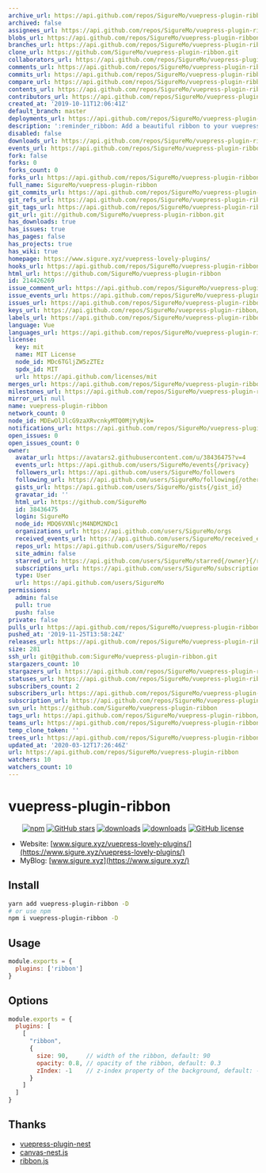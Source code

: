 ```yaml
---
archive_url: https://api.github.com/repos/SigureMo/vuepress-plugin-ribbon/{archive_format}{/ref}
archived: false
assignees_url: https://api.github.com/repos/SigureMo/vuepress-plugin-ribbon/assignees{/user}
blobs_url: https://api.github.com/repos/SigureMo/vuepress-plugin-ribbon/git/blobs{/sha}
branches_url: https://api.github.com/repos/SigureMo/vuepress-plugin-ribbon/branches{/branch}
clone_url: https://github.com/SigureMo/vuepress-plugin-ribbon.git
collaborators_url: https://api.github.com/repos/SigureMo/vuepress-plugin-ribbon/collaborators{/collaborator}
comments_url: https://api.github.com/repos/SigureMo/vuepress-plugin-ribbon/comments{/number}
commits_url: https://api.github.com/repos/SigureMo/vuepress-plugin-ribbon/commits{/sha}
compare_url: https://api.github.com/repos/SigureMo/vuepress-plugin-ribbon/compare/{base}...{head}
contents_url: https://api.github.com/repos/SigureMo/vuepress-plugin-ribbon/contents/{+path}
contributors_url: https://api.github.com/repos/SigureMo/vuepress-plugin-ribbon/contributors
created_at: '2019-10-11T12:06:41Z'
default_branch: master
deployments_url: https://api.github.com/repos/SigureMo/vuepress-plugin-ribbon/deployments
description: ':reminder_ribbon: Add a beautiful ribbon to your vuepress!'
disabled: false
downloads_url: https://api.github.com/repos/SigureMo/vuepress-plugin-ribbon/downloads
events_url: https://api.github.com/repos/SigureMo/vuepress-plugin-ribbon/events
fork: false
forks: 0
forks_count: 0
forks_url: https://api.github.com/repos/SigureMo/vuepress-plugin-ribbon/forks
full_name: SigureMo/vuepress-plugin-ribbon
git_commits_url: https://api.github.com/repos/SigureMo/vuepress-plugin-ribbon/git/commits{/sha}
git_refs_url: https://api.github.com/repos/SigureMo/vuepress-plugin-ribbon/git/refs{/sha}
git_tags_url: https://api.github.com/repos/SigureMo/vuepress-plugin-ribbon/git/tags{/sha}
git_url: git://github.com/SigureMo/vuepress-plugin-ribbon.git
has_downloads: true
has_issues: true
has_pages: false
has_projects: true
has_wiki: true
homepage: https://www.sigure.xyz/vuepress-lovely-plugins/
hooks_url: https://api.github.com/repos/SigureMo/vuepress-plugin-ribbon/hooks
html_url: https://github.com/SigureMo/vuepress-plugin-ribbon
id: 214426269
issue_comment_url: https://api.github.com/repos/SigureMo/vuepress-plugin-ribbon/issues/comments{/number}
issue_events_url: https://api.github.com/repos/SigureMo/vuepress-plugin-ribbon/issues/events{/number}
issues_url: https://api.github.com/repos/SigureMo/vuepress-plugin-ribbon/issues{/number}
keys_url: https://api.github.com/repos/SigureMo/vuepress-plugin-ribbon/keys{/key_id}
labels_url: https://api.github.com/repos/SigureMo/vuepress-plugin-ribbon/labels{/name}
language: Vue
languages_url: https://api.github.com/repos/SigureMo/vuepress-plugin-ribbon/languages
license:
  key: mit
  name: MIT License
  node_id: MDc6TGljZW5zZTEz
  spdx_id: MIT
  url: https://api.github.com/licenses/mit
merges_url: https://api.github.com/repos/SigureMo/vuepress-plugin-ribbon/merges
milestones_url: https://api.github.com/repos/SigureMo/vuepress-plugin-ribbon/milestones{/number}
mirror_url: null
name: vuepress-plugin-ribbon
network_count: 0
node_id: MDEwOlJlcG9zaXRvcnkyMTQ0MjYyNjk=
notifications_url: https://api.github.com/repos/SigureMo/vuepress-plugin-ribbon/notifications{?since,all,participating}
open_issues: 0
open_issues_count: 0
owner:
  avatar_url: https://avatars2.githubusercontent.com/u/38436475?v=4
  events_url: https://api.github.com/users/SigureMo/events{/privacy}
  followers_url: https://api.github.com/users/SigureMo/followers
  following_url: https://api.github.com/users/SigureMo/following{/other_user}
  gists_url: https://api.github.com/users/SigureMo/gists{/gist_id}
  gravatar_id: ''
  html_url: https://github.com/SigureMo
  id: 38436475
  login: SigureMo
  node_id: MDQ6VXNlcjM4NDM2NDc1
  organizations_url: https://api.github.com/users/SigureMo/orgs
  received_events_url: https://api.github.com/users/SigureMo/received_events
  repos_url: https://api.github.com/users/SigureMo/repos
  site_admin: false
  starred_url: https://api.github.com/users/SigureMo/starred{/owner}{/repo}
  subscriptions_url: https://api.github.com/users/SigureMo/subscriptions
  type: User
  url: https://api.github.com/users/SigureMo
permissions:
  admin: false
  pull: true
  push: false
private: false
pulls_url: https://api.github.com/repos/SigureMo/vuepress-plugin-ribbon/pulls{/number}
pushed_at: '2019-11-25T13:58:24Z'
releases_url: https://api.github.com/repos/SigureMo/vuepress-plugin-ribbon/releases{/id}
size: 281
ssh_url: git@github.com:SigureMo/vuepress-plugin-ribbon.git
stargazers_count: 10
stargazers_url: https://api.github.com/repos/SigureMo/vuepress-plugin-ribbon/stargazers
statuses_url: https://api.github.com/repos/SigureMo/vuepress-plugin-ribbon/statuses/{sha}
subscribers_count: 2
subscribers_url: https://api.github.com/repos/SigureMo/vuepress-plugin-ribbon/subscribers
subscription_url: https://api.github.com/repos/SigureMo/vuepress-plugin-ribbon/subscription
svn_url: https://github.com/SigureMo/vuepress-plugin-ribbon
tags_url: https://api.github.com/repos/SigureMo/vuepress-plugin-ribbon/tags
teams_url: https://api.github.com/repos/SigureMo/vuepress-plugin-ribbon/teams
temp_clone_token: ''
trees_url: https://api.github.com/repos/SigureMo/vuepress-plugin-ribbon/git/trees{/sha}
updated_at: '2020-03-12T17:26:46Z'
url: https://api.github.com/repos/SigureMo/vuepress-plugin-ribbon
watchers: 10
watchers_count: 10
---
```


# vuepress-plugin-ribbon

<p align="center">
   <a href="https://www.npmjs.com/package/vuepress-plugin-ribbon" target="_blank"><img alt="npm" src="https://img.shields.io/npm/v/vuepress-plugin-ribbon.svg"></a>
   <a href="https://github.com/SigureMo/vuepress-plugin-ribbon/stargazers" target="_blank"><img alt="GitHub stars" src="https://img.shields.io/github/stars/SigureMo/vuepress-plugin-ribbon"></a>
   <a href="https://www.npmjs.com/package/vuepress-plugin-ribbon" target="_blank"><img alt="downloads" src="https://img.shields.io/npm/dt/vuepress-plugin-ribbon.svg"></a>
   <a href="https://www.npmjs.com/package/vuepress-plugin-ribbon" target="_blank"><img alt="downloads" src="https://img.shields.io/npm/dm/vuepress-plugin-ribbon.svg"></a>
   <a href="https://github.com/SigureMo/vuepress-plugin-ribbon/blob/master/LICENSE" target="_blank"><img alt="GitHub license" src="https://img.shields.io/github/license/SigureMo/vuepress-plugin-ribbon"></a>
</p>

- Website: [www.sigure.xyz/vuepress-lovely-plugins/](https://www.sigure.xyz/vuepress-lovely-plugins/)
- MyBlog: [www.sigure.xyz](https://www.sigure.xyz/)

## Install

``` bash
yarn add vuepress-plugin-ribbon -D
# or use npm
npm i vuepress-plugin-ribbon -D
```

## Usage

``` javascript
module.exports = {
  plugins: ['ribbon']
}
```

## Options

``` js
module.exports = {
  plugins: [
    [
      "ribbon",
      {
        size: 90,     // width of the ribbon, default: 90
        opacity: 0.8, // opacity of the ribbon, default: 0.3
        zIndex: -1    // z-index property of the background, default: -1
      }
    ]
  ]
}
```

## Thanks

- [vuepress-plugin-nest](https://github.com/vxhly/vuepress-plugin-nest)
- [canvas-nest.js](https://github.com/hustcc/canvas-nest.js)
- [ribbon.js](https://github.com/hustcc/ribbon.js)

